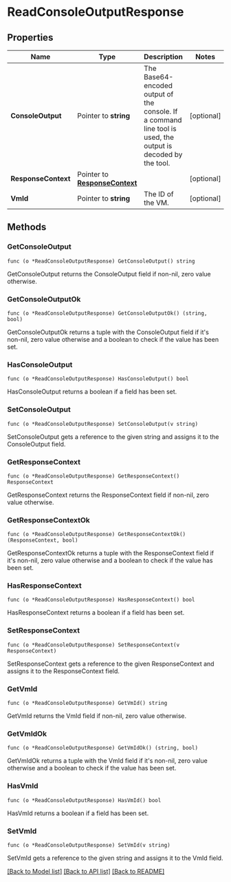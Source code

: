 # ReadConsoleOutputResponse

## Properties

Name | Type | Description | Notes
------------ | ------------- | ------------- | -------------
**ConsoleOutput** | Pointer to **string** | The Base64-encoded output of the console. If a command line tool is used, the output is decoded by the tool. | [optional] 
**ResponseContext** | Pointer to [**ResponseContext**](ResponseContext.md) |  | [optional] 
**VmId** | Pointer to **string** | The ID of the VM. | [optional] 

## Methods

### GetConsoleOutput

`func (o *ReadConsoleOutputResponse) GetConsoleOutput() string`

GetConsoleOutput returns the ConsoleOutput field if non-nil, zero value otherwise.

### GetConsoleOutputOk

`func (o *ReadConsoleOutputResponse) GetConsoleOutputOk() (string, bool)`

GetConsoleOutputOk returns a tuple with the ConsoleOutput field if it's non-nil, zero value otherwise
and a boolean to check if the value has been set.

### HasConsoleOutput

`func (o *ReadConsoleOutputResponse) HasConsoleOutput() bool`

HasConsoleOutput returns a boolean if a field has been set.

### SetConsoleOutput

`func (o *ReadConsoleOutputResponse) SetConsoleOutput(v string)`

SetConsoleOutput gets a reference to the given string and assigns it to the ConsoleOutput field.

### GetResponseContext

`func (o *ReadConsoleOutputResponse) GetResponseContext() ResponseContext`

GetResponseContext returns the ResponseContext field if non-nil, zero value otherwise.

### GetResponseContextOk

`func (o *ReadConsoleOutputResponse) GetResponseContextOk() (ResponseContext, bool)`

GetResponseContextOk returns a tuple with the ResponseContext field if it's non-nil, zero value otherwise
and a boolean to check if the value has been set.

### HasResponseContext

`func (o *ReadConsoleOutputResponse) HasResponseContext() bool`

HasResponseContext returns a boolean if a field has been set.

### SetResponseContext

`func (o *ReadConsoleOutputResponse) SetResponseContext(v ResponseContext)`

SetResponseContext gets a reference to the given ResponseContext and assigns it to the ResponseContext field.

### GetVmId

`func (o *ReadConsoleOutputResponse) GetVmId() string`

GetVmId returns the VmId field if non-nil, zero value otherwise.

### GetVmIdOk

`func (o *ReadConsoleOutputResponse) GetVmIdOk() (string, bool)`

GetVmIdOk returns a tuple with the VmId field if it's non-nil, zero value otherwise
and a boolean to check if the value has been set.

### HasVmId

`func (o *ReadConsoleOutputResponse) HasVmId() bool`

HasVmId returns a boolean if a field has been set.

### SetVmId

`func (o *ReadConsoleOutputResponse) SetVmId(v string)`

SetVmId gets a reference to the given string and assigns it to the VmId field.


[[Back to Model list]](../README.md#documentation-for-models) [[Back to API list]](../README.md#documentation-for-api-endpoints) [[Back to README]](../README.md)


